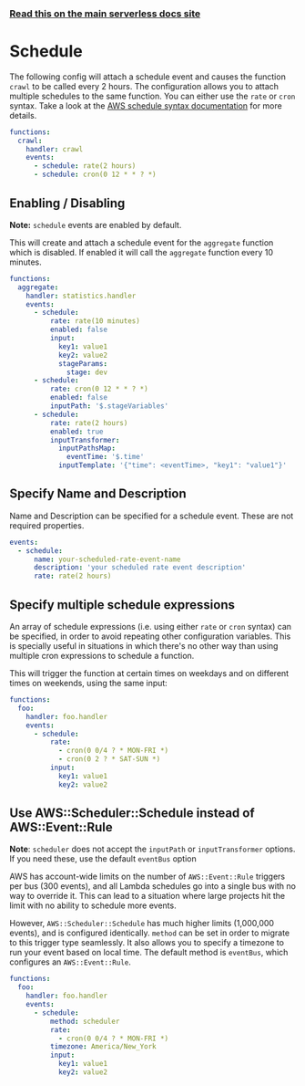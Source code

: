 <!--
title: Serverless Framework - AWS Lambda Events - Scheduled & Recurring
menuText: Schedule
menuOrder: 6
description: Setting up Scheduled, Recurring, CRON Task Events with AWS Lambda via the Serverless Framework
layout: Doc
-->

<!-- DOCS-SITE-LINK:START automatically generated  -->

### [Read this on the main serverless docs site](https://www.serverless.com/framework/docs/providers/aws/events/schedule)

<!-- DOCS-SITE-LINK:END -->

# Schedule

The following config will attach a schedule event and causes the function `crawl` to be called every 2 hours. The configuration allows you to attach multiple schedules to the same function. You can either use the `rate` or `cron` syntax. Take a look at the [AWS schedule syntax documentation](http://docs.aws.amazon.com/AmazonCloudWatch/latest/events/ScheduledEvents.html) for more details.

```yaml
functions:
  crawl:
    handler: crawl
    events:
      - schedule: rate(2 hours)
      - schedule: cron(0 12 * * ? *)
```

## Enabling / Disabling

**Note:** `schedule` events are enabled by default.

This will create and attach a schedule event for the `aggregate` function which is disabled. If enabled it will call
the `aggregate` function every 10 minutes.

```yaml
functions:
  aggregate:
    handler: statistics.handler
    events:
      - schedule:
          rate: rate(10 minutes)
          enabled: false
          input:
            key1: value1
            key2: value2
            stageParams:
              stage: dev
      - schedule:
          rate: cron(0 12 * * ? *)
          enabled: false
          inputPath: '$.stageVariables'
      - schedule:
          rate: rate(2 hours)
          enabled: true
          inputTransformer:
            inputPathsMap:
              eventTime: '$.time'
            inputTemplate: '{"time": <eventTime>, "key1": "value1"}'
```

## Specify Name and Description

Name and Description can be specified for a schedule event. These are not required properties.

```yaml
events:
  - schedule:
      name: your-scheduled-rate-event-name
      description: 'your scheduled rate event description'
      rate: rate(2 hours)
```

## Specify multiple schedule expressions

An array of schedule expressions (i.e. using either `rate` or `cron` syntax) can be specified, in order to avoid repeating other configuration variables.
This is specially useful in situations in which there's no other way than using multiple cron expressions to schedule a function.

This will trigger the function at certain times on weekdays and on different times on weekends, using the same input:

```yaml
functions:
  foo:
    handler: foo.handler
    events:
      - schedule:
          rate:
            - cron(0 0/4 ? * MON-FRI *)
            - cron(0 2 ? * SAT-SUN *)
          input:
            key1: value1
            key2: value2
```

## Use AWS::Scheduler::Schedule instead of AWS::Event::Rule

**Note**: `scheduler` does not accept the `inputPath` or `inputTransformer` options. If you need these, use the default `eventBus` option

AWS has account-wide limits on the number of `AWS::Event::Rule` triggers per bus (300 events), and all Lambda schedules go into a single bus with no way to override it.
This can lead to a situation where large projects hit the limit with no ability to schedule more events.

However, `AWS::Scheduler::Schedule` has much higher limits (1,000,000 events), and is configured identically.
`method` can be set in order to migrate to this trigger type seamlessly. It also allows you to specify a timezone to run your event based on local time.
The default method is `eventBus`, which configures an `AWS::Event::Rule`.

```yaml
functions:
  foo:
    handler: foo.handler
    events:
      - schedule:
          method: scheduler
          rate:
            - cron(0 0/4 ? * MON-FRI *)
          timezone: America/New_York
          input:
            key1: value1
            key2: value2
```
